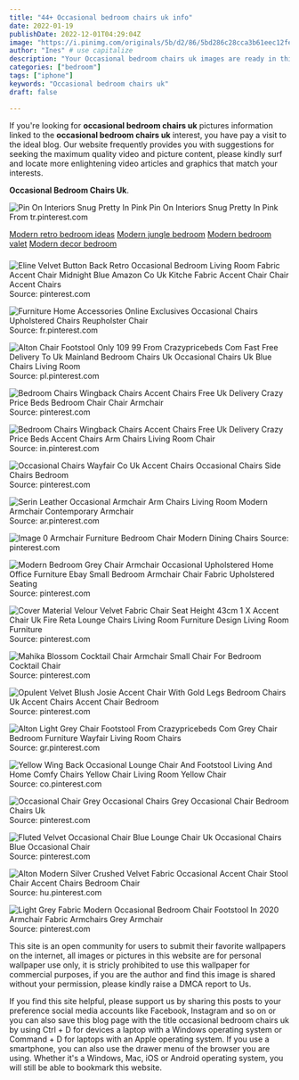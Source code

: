 ```yaml
---
title: "44+ Occasional bedroom chairs uk info"
date: 2022-01-19
publishDate: 2022-12-01T04:29:04Z
image: "https://i.pinimg.com/originals/5b/d2/86/5bd286c28cca3b61eec12feb1d7c1771.jpg"
author: "Ines" # use capitalize
description: "Your Occasional bedroom chairs uk images are ready in this website. Occasional bedroom chairs uk are a topic that is being searched for and liked by netizens now. You can Download the Occasional bedroom chairs uk files here. Find and Download all free photos and vectors."
categories: ["bedroom"]
tags: ["iphone"]
keywords: "Occasional bedroom chairs uk"
draft: false

---
```


If you're looking for **occasional bedroom chairs uk** pictures information linked to the **occasional bedroom chairs uk** interest, you have pay a visit to the ideal  blog.  Our website frequently  provides you with  suggestions  for seeking  the maximum  quality video and picture  content, please kindly surf and locate more enlightening video articles and graphics  that match your interests.

**Occasional Bedroom Chairs Uk**. 

![Pin On Interiors Snug Pretty In Pink](https://i.pinimg.com/474x/d8/9b/51/d89b51c1ea24855993ca2ea9dbac5294.jpg "Pin On Interiors Snug Pretty In Pink")
Pin On Interiors Snug Pretty In Pink From tr.pinterest.com

[Modern retro bedroom ideas](/modern-retro-bedroom-ideas/)
[Modern jungle bedroom](/modern-jungle-bedroom/)
[Modern bedroom valet](/modern-bedroom-valet/)
[Modern decor bedroom](/modern-decor-bedroom/)



### 

 


![Eline Velvet Button Back Retro Occasional Bedroom Living Room Fabric Accent Chair Midnight Blue Amazon Co Uk Kitche Fabric Accent Chair Chair Accent Chairs](https://i.pinimg.com/originals/f8/3f/a8/f83fa8cce0eec33bd7c073f12349b5c9.jpg "Eline Velvet Button Back Retro Occasional Bedroom Living Room Fabric Accent Chair Midnight Blue Amazon Co Uk Kitche Fabric Accent Chair Chair Accent Chairs")
Source: pinterest.com

 

![Furniture Home Accessories Online Exclusives Occasional Chairs Upholstered Chairs Reupholster Chair](https://i.pinimg.com/originals/5b/18/16/5b18167d979453dc0d490dfd0806d92d.jpg "Furniture Home Accessories Online Exclusives Occasional Chairs Upholstered Chairs Reupholster Chair")
Source: fr.pinterest.com

 

![Alton Chair Footstool Only 109 99 From Crazypricebeds Com Fast Free Delivery To Uk Mainland Bedroom Chairs Uk Occasional Chairs Uk Blue Chairs Living Room](https://i.pinimg.com/736x/84/04/cb/8404cbcf88d6a29de0a9aec79c2ec8c7.jpg "Alton Chair Footstool Only 109 99 From Crazypricebeds Com Fast Free Delivery To Uk Mainland Bedroom Chairs Uk Occasional Chairs Uk Blue Chairs Living Room")
Source: pl.pinterest.com

 

![Bedroom Chairs Wingback Chairs Accent Chairs Free Uk Delivery Crazy Price Beds Bedroom Chair Chair Armchair](https://i.pinimg.com/736x/99/75/44/9975442bc9384231c5bfaa47f9b3f07f.jpg "Bedroom Chairs Wingback Chairs Accent Chairs Free Uk Delivery Crazy Price Beds Bedroom Chair Chair Armchair")
Source: pinterest.com

 

![Bedroom Chairs Wingback Chairs Accent Chairs Free Uk Delivery Crazy Price Beds Accent Chairs Arm Chairs Living Room Chair](https://i.pinimg.com/736x/8c/d3/a4/8cd3a436170b5ef451dba3eef150d2c0.jpg "Bedroom Chairs Wingback Chairs Accent Chairs Free Uk Delivery Crazy Price Beds Accent Chairs Arm Chairs Living Room Chair")
Source: in.pinterest.com

 

![Occasional Chairs Wayfair Co Uk Accent Chairs Occasional Chairs Side Chairs Bedroom](https://i.pinimg.com/474x/82/c2/1b/82c21bc70b30c3a8c511c6a0ae80f61e.jpg "Occasional Chairs Wayfair Co Uk Accent Chairs Occasional Chairs Side Chairs Bedroom")
Source: pinterest.com

 

![Serin Leather Occasional Armchair Arm Chairs Living Room Modern Armchair Contemporary Armchair](https://i.pinimg.com/originals/70/7f/b7/707fb7dddebd4947aa9364d53df0de18.jpg "Serin Leather Occasional Armchair Arm Chairs Living Room Modern Armchair Contemporary Armchair")
Source: ar.pinterest.com

 

![Image 0 Armchair Furniture Bedroom Chair Modern Dining Chairs](https://i.pinimg.com/originals/a0/7e/c2/a07ec2a3a6d5522f649a71888e678071.jpg "Image 0 Armchair Furniture Bedroom Chair Modern Dining Chairs")
Source: pinterest.com

 

![Modern Bedroom Grey Chair Armchair Occasional Upholstered Home Office Furniture Ebay Small Bedroom Armchair Chair Fabric Upholstered Seating](https://i.pinimg.com/originals/83/e8/50/83e850ec1b9cc0ab8ba60d564c1f993c.jpg "Modern Bedroom Grey Chair Armchair Occasional Upholstered Home Office Furniture Ebay Small Bedroom Armchair Chair Fabric Upholstered Seating")
Source: pinterest.com

 

![Cover Material Velour Velvet Fabric Chair Seat Height 43cm 1 X Accent Chair Uk Fire Reta Lounge Chairs Living Room Furniture Design Living Room Furniture](https://i.pinimg.com/originals/c2/5d/5a/c25d5a93771ca4fac8036030377332af.jpg "Cover Material Velour Velvet Fabric Chair Seat Height 43cm 1 X Accent Chair Uk Fire Reta Lounge Chairs Living Room Furniture Design Living Room Furniture")
Source: pinterest.com

 

![Mahika Blossom Cocktail Chair Armchair Small Chair For Bedroom Cocktail Chair](https://i.pinimg.com/474x/d8/d4/3c/d8d43c5e5b0e784efc6a339f16ae421a.jpg "Mahika Blossom Cocktail Chair Armchair Small Chair For Bedroom Cocktail Chair")
Source: pinterest.com

 

![Opulent Velvet Blush Josie Accent Chair With Gold Legs Bedroom Chairs Uk Accent Chairs Accent Chair Bedroom](https://i.pinimg.com/originals/14/43/59/1443593520e86a2344d6f03a534d848a.png "Opulent Velvet Blush Josie Accent Chair With Gold Legs Bedroom Chairs Uk Accent Chairs Accent Chair Bedroom")
Source: pinterest.com

 

![Alton Light Grey Chair Footstool From Crazypricebeds Com Grey Chair Bedroom Furniture Wayfair Living Room Chairs](https://i.pinimg.com/736x/69/0f/a6/690fa6529475796c1b500cee35923301.jpg "Alton Light Grey Chair Footstool From Crazypricebeds Com Grey Chair Bedroom Furniture Wayfair Living Room Chairs")
Source: gr.pinterest.com

 

![Yellow Wing Back Occasional Lounge Chair And Footstool Living And Home Comfy Chairs Yellow Chair Living Room Yellow Chair](https://i.pinimg.com/originals/fe/14/7e/fe147e4e2c353bbe9f36d09fdd8c3846.png "Yellow Wing Back Occasional Lounge Chair And Footstool Living And Home Comfy Chairs Yellow Chair Living Room Yellow Chair")
Source: co.pinterest.com

 

![Occasional Chair Grey Occasional Chairs Grey Occasional Chair Bedroom Chairs Uk](https://i.pinimg.com/originals/67/ad/23/67ad23424e6d445a179c46a1140db7e9.jpg "Occasional Chair Grey Occasional Chairs Grey Occasional Chair Bedroom Chairs Uk")
Source: pinterest.com

 

![Fluted Velvet Occasional Chair Blue Lounge Chair Uk Occasional Chairs Blue Occasional Chair](https://i.pinimg.com/474x/a7/c7/0f/a7c70f37553262c8e7bc0a12e20a3eed.jpg "Fluted Velvet Occasional Chair Blue Lounge Chair Uk Occasional Chairs Blue Occasional Chair")
Source: pinterest.com

 

![Alton Modern Silver Crushed Velvet Fabric Occasional Accent Chair Stool Chair Accent Chairs Bedroom Chair](https://i.pinimg.com/736x/0e/bb/af/0ebbaf28de07534d4920624a6ab87fc0.jpg "Alton Modern Silver Crushed Velvet Fabric Occasional Accent Chair Stool Chair Accent Chairs Bedroom Chair")
Source: hu.pinterest.com

 

![Light Grey Fabric Modern Occasional Bedroom Chair Footstool In 2020 Armchair Fabric Armchairs Grey Armchair](https://i.pinimg.com/originals/5b/d2/86/5bd286c28cca3b61eec12feb1d7c1771.jpg "Light Grey Fabric Modern Occasional Bedroom Chair Footstool In 2020 Armchair Fabric Armchairs Grey Armchair")
Source: pinterest.com

 

This site is an open community for users to submit their favorite wallpapers on the internet, all images or pictures in this website are for personal wallpaper use only, it is stricly prohibited to use this wallpaper for commercial purposes, if you are the author and find this image is shared without your permission, please kindly raise a DMCA report to Us.

If you find this site helpful, please support us by sharing this posts to your preference social media accounts like Facebook, Instagram and so on or you can also save this blog page with the title occasional bedroom chairs uk by using Ctrl + D for devices a laptop with a Windows operating system or Command + D for laptops with an Apple operating system. If you use a smartphone, you can also use the drawer menu of the browser you are using. Whether it's a Windows, Mac, iOS or Android operating system, you will still be able to bookmark this website.
